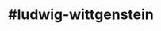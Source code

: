 ---
title: "#ludwig-wittgenstein"
hashtag: "ludwig-wittgenstein"
tags:
  - Philosopher
  - Human Being
---